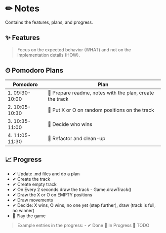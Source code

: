 # ✏ Notes
Contains the features, plans, and progress.

## ✨ Features 
> Focus on the expected behavior (WHAT) and not on the implementation details (HOW).


## ⏱ Pomodoro Plans

| Pomodoro | Plan |
| ------ | ------ |
| 1. 09:30-10:00  | 📌 Prepare readme, notes with the plan, create the track|
| 2. 10:05-10:30 | 📌 Put X or O on random positions on the track |
| 3. 10:35-11:00 | 📌 Decide who wins |
| 4. 11:05-11:30 | 📌 Refactor and clean-up |

## 📈 Progress

- ✔ Update .md files and do a plan
- ✔ Create the track
- ✔ Create empty track
- ✔ On Every 2 seconds draw the track - Game.drawTrack()
- ✔ Draw the X or O on EMPTY positions
- ✔ Draw movements
- ✔ Decide: X wins, O wins, no one yet (step further), draw (track is full, no winner)
- 📌 Play the game 

> Example entries in the progress: - ✔ Done 🔧 In Progress 📌 TODO


